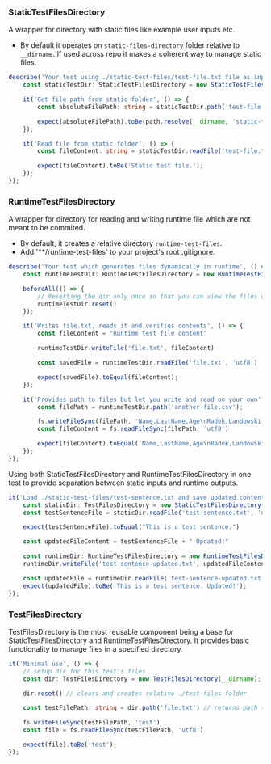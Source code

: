 ### StaticTestFilesDirectory 

A wrapper for directory with static files like example user inputs etc.
- By default it operates on `static-files-directory` folder relative to `__dirname`.
If used across repo it makes a coherent way to manage static files.
```typescript
describe('Your test using ./static-test-files/test-file.txt file as input', () => {
    const staticTestDir: StaticTestFilesDirectory = new StaticTestFilesDirectory(__dirname);

    it('Get file path from static folder', () => {
        const absoluteFilePath: string = staticTestDir.path('test-file.txt')

        expect(absoluteFilePath).toBe(path.resolve(__dirname, 'static-test-files', 'test-file.txt'));
    });

    it('Read file from static folder', () => {
        const fileContent: string = staticTestDir.readFile('test-file.txt', 'utf8')

        expect(fileContent).toBe('Static test file.');
    });
});
```
### RuntimeTestFilesDirectory
A wrapper for directory for reading and writing runtime file which are not meant to be commited. 
- By default, it creates a relative directory `runtime-test-files`. 
- Add '**/runtime-test-files' to your project's root .gitignore.
```typescript
describe('Your test which generates files dynamically in runtime', () => {
    const runtimeTestDir: RuntimeTestFilesDirectory = new RuntimeTestFilesDirectory(__dirname);

    beforeAll(() => {
        // Resetting the dir only once so that you can view the files during tests debug
        runtimeTestDir.reset()
    });

    it('Writes file.txt, reads it and verifies contents', () => {
        const fileContent = "Runtime test file content"

        runtimeTestDir.writeFile('file.txt', fileContent)

        const savedFile = runtimeTestDir.readFile('file.txt', 'utf8')

        expect(savedFile).toEqual(fileContent);
    });

    it('Provides path to files but let you write and read on your own', () => {
        const filePath = runtimeTestDir.path('another-file.csv');

        fs.writeFileSync(filePath, 'Name,LastName,Age\nRadek,Landowski,22')
        const fileContent = fs.readFileSync(filePath, 'utf8')

        expect(fileContent).toEqual('Name,LastName,Age\nRadek,Landowski,22');
    });
});
```

Using both StaticTestFilesDirectory and RuntimeTestFilesDirectory in one test to provide separation between static inputs and runtime outputs.
```typescript
it('Load ./static-test-files/test-sentence.txt and save updated content in ./runtime-test-files/test.sentence.updated.txt', () => {
    const staticDir: TestFilesDirectory = new StaticTestFilesDirectory(__dirname)
    const testSentenceFile = staticDir.readFile('test-sentence.txt', 'utf8')

    expect(testSentenceFile).toEqual("This is a test sentence.")

    const updatedFileContent = testSentenceFile + " Updated!"

    const runtimeDir: RuntimeTestFilesDirectory = new RuntimeTestFilesDirectory(__dirname)
    runtimeDir.writeFile('test-sentence-updated.txt', updatedFileContent)

    const updatedFile = runtimeDir.readFile('test-sentence-updated.txt', 'utf8')
    expect(updatedFile).toBe('This is a test sentence. Updated!');
});
```

### TestFilesDirectory

TestFilesDirectory is the most reusable component being a base for StaticTestFilesDirectory and RuntimeTestFilesDirectory. It provides basic functionality to manage files in a specified directory.
```typescript
it('Minimal use', () => {
    // setup dir for this test's files
    const dir: TestFilesDirectory = new TestFilesDirectory(__dirname);

    dir.reset() // clears and creates relative ./test-files folder

    const testFilePath: string = dir.path('file.txt') // returns path to ./test-files/file.txt

    fs.writeFileSync(testFilePath, 'test')
    const file = fs.readFileSync(testFilePath, 'utf8')

    expect(file).toBe('test');
});
```
